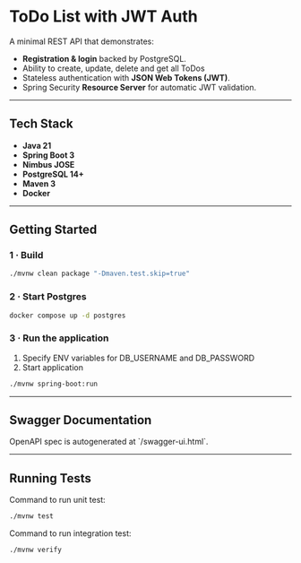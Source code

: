 # ToDo List with JWT Auth

A minimal REST API that demonstrates:

* **Registration & login** backed by PostgreSQL.
* Ability to create, update, delete and get all ToDos
* Stateless authentication with **JSON Web Tokens (JWT)**.
* Spring Security **Resource Server** for automatic JWT validation.
---

## Tech Stack

* **Java 21**
* **Spring Boot 3**
* **Nimbus JOSE**
* **PostgreSQL 14+**
* **Maven 3**
* **Docker**

---

## Getting Started

### 1 · Build

```bash
./mvnw clean package "-Dmaven.test.skip=true"
```

### 2 · Start Postgres

```bash
docker compose up -d postgres
```

### 3 · Run the application

1) Specify ENV variables for DB_USERNAME and DB_PASSWORD
2) Start application

```bash
./mvnw spring-boot:run
```
---

## Swagger Documentation

OpenAPI spec is autogenerated at \`/swagger-ui.html\`.

---

## Running Tests
Command to run unit test:
```bash
./mvnw test
````
Command to run integration test:
```bash
./mvnw verify
```
